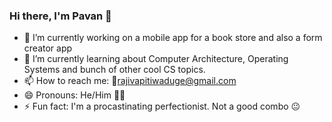 ### Hi there, I'm Pavan 👋

- 🔭 I’m currently working on a mobile app for a book store and also a form creator app
- 🌱 I’m currently learning about Computer Architecture, Operating Systems and bunch of other cool CS topics. 
- 📫 How to reach me: 📧<a href="mailto:rajivapitiwaduge@gmail.com">rajivapitiwaduge@gmail.com</a>
- 😄 Pronouns: He/Him 👦🏻
- ⚡ Fun fact: I'm a procastinating perfectionist. Not a good combo 😐

<!--
- 👯 I’m looking to collaborate on ...
- 💬 Ask me about 
-->
